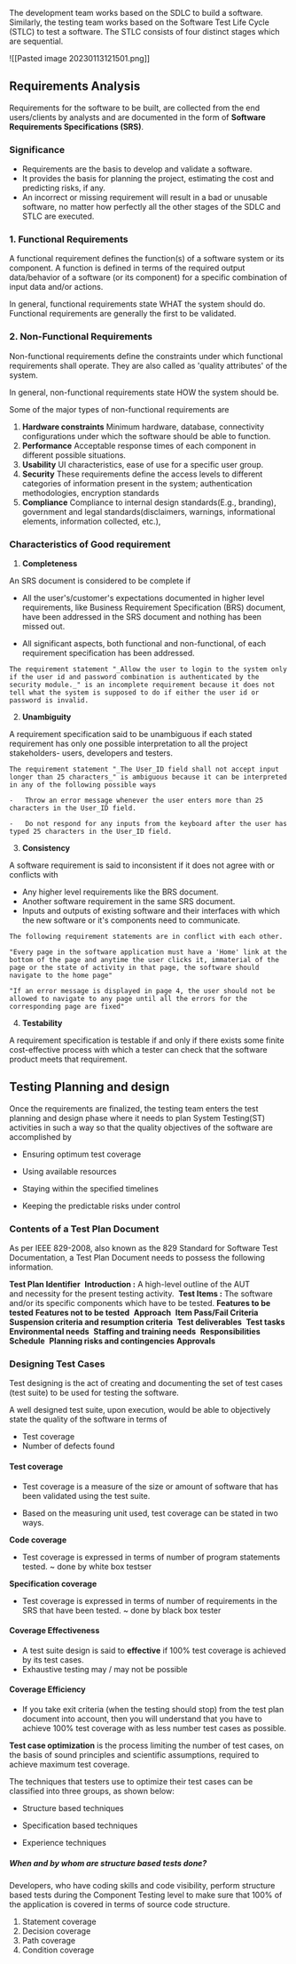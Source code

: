 The development team works based on the SDLC to build a software. Similarly, the testing team works based on the Software Test Life Cycle (STLC) to test a software. The STLC consists of four distinct stages which are sequential.

![[Pasted image 20230113121501.png]]

## Requirements Analysis

Requirements for the software to be built, are collected from the end users/clients by analysts and are documented in the form of **Software Requirements Specifications (SRS)**.

### Significance
-   Requirements are the basis to develop and validate a software. 
-   It provides the basis for planning the project, estimating the cost and predicting risks, if any. 
-   An incorrect or missing requirement will result in a bad or unusable software, no matter how perfectly all the other stages of the SDLC and STLC are executed.


### 1. Functional Requirements

A functional requirement defines the function(s) of a software system or its component. A function is defined in terms of the required output data/behavior of a software (or its component) for a specific combination of input data and/or actions.

In general, functional requirements state WHAT the system should do.
Functional requirements are generally the first to be validated.


### 2. Non-Functional Requirements

Non-functional requirements define the constraints under which functional requirements shall operate. They are also called as 'quality attributes' of the system.

In general, non-functional requirements state HOW the system should be.

Some of the major types of non-functional requirements are

1.  **Hardware constraints** Minimum hardware, database, connectivity configurations under which the software should be able to function.  
2.  **Performance** Acceptable response times of each component in different possible situations. 
3.  **Usability** UI characteristics, ease of use for a specific user group.
4.  **Security** These requirements define the access levels to different categories of information present in the system; authentication methodologies, encryption standards 
5.  **Compliance** Compliance to internal design standards(E.g., branding), government and legal standards(disclaimers, warnings, informational elements, information collected, etc.), 

### Characteristics of Good requirement

1. **Completeness**

An SRS document is considered to be complete if 

-   All the user's/customer's expectations documented in higher level requirements, like Business Requirement Specification (BRS) document, have been addressed in the SRS document and nothing has been missed out.
    
-   All significant aspects, both functional and non-functional, of each requirement specification has been addressed. 

```ad-example
The requirement statement "_Allow the user to login to the system only if the user id and password combination is authenticated by the security module._" is an incomplete requirement because it does not tell what the system is supposed to do if either the user id or password is invalid.
```


2. **Unambiguity**

A requirement specification said to be unambiguous if each stated requirement has only one possible interpretation to all the project stakeholders- users, developers and testers.

```ad-example
The requirement statement "_The User_ID field shall not accept input longer than 25 characters_" is ambiguous because it can be interpreted in any of the following possible ways

-   Throw an error message whenever the user enters more than 25 characters in the User_ID field.
    
-   Do not respond for any inputs from the keyboard after the user has typed 25 characters in the User_ID field.

```


3. **Consistency**

A software requirement is said to inconsistent if it does not agree with or conflicts with

-   Any higher level requirements like the BRS document.
-   Another software requirement in the same SRS document.
-   Inputs and outputs of existing software and their interfaces with which the new software or it's components need to communicate.
    
```ad-example
The following requirement statements are in conflict with each other.

"Every page in the software application must have a 'Home' link at the bottom of the page and anytime the user clicks it, immaterial of the page or the state of activity in that page, the software should navigate to the home page"

"If an error message is displayed in page 4, the user should not be allowed to navigate to any page until all the errors for the corresponding page are fixed"
```

4. **Testability**

A requirement specification is testable if and only if there exists some finite cost-effective process with which a tester can check that the software product meets that requirement.


## Testing Planning and design

Once the requirements are finalized, the testing team enters the test planning and design phase where it needs to plan System Testing(ST) activities in such a way so that the quality objectives of the software are accomplished by

-   Ensuring optimum test coverage
    
-   Using available resources
    
-   Staying within the specified timelines
    
-   Keeping the predictable risks under control

### Contents of a Test Plan Document

As per IEEE 829-2008, also known as the 829 Standard for Software Test Documentation, a Test Plan Document needs to possess the following information.

**Test Plan Identifier** 
**Introduction :** A high-level outline of the AUT and necessity for the present testing activity. 
**Test Items :** The software and/or its specific components which have to be tested.
**Features to be tested**
**Features not to be tested** 
**Approach** 
**Item Pass/Fail Criteria**
**Suspension criteria and resumption criteria** 
**Test deliverables** 
**Test tasks** 
**Environmental needs** 
**Staffing and training needs** 
**Responsibilities** 
**Schedule** 
**Planning risks and contingencies**
**Approvals** 

### Designing Test Cases

Test designing is the act of creating and documenting the set of test cases (test suite) to be used for testing the software.

A well designed test suite, upon execution, would be able to objectively state the quality of the software in terms of 

-   Test coverage
-   Number of defects found

#### Test coverage

-   Test coverage is a measure of the size or amount of software that has been validated using the test suite.
    
-   Based on the measuring unit used, test coverage can be stated in two ways.

**Code coverage**

-   Test coverage is expressed in terms of number of program statements tested. ~ done by  white box testser

**Specification coverage**

-   Test coverage is expressed in terms of number of requirements in the SRS that have been tested. ~ done by black box tester

#### Coverage Effectiveness

-   A test suite design is said to **effective** if 100% test coverage is achieved by its test cases.
-   Exhaustive testing may / may not be possible

#### Coverage Efficiency

-   If you take exit criteria (when the testing should stop) from the test plan document into account, then you will understand that you have to achieve 100% test coverage with as less number test cases as possible.

**Test case optimization** is the process limiting the number of test cases, on the basis of sound principles and scientific assumptions, required to achieve maximum test coverage.

The techniques that testers use to optimize their test cases can be classified into three groups, as shown below:

-   Structure based techniques
    
-   Specification based techniques
    
-   Experience techniques

##### When and by whom are structure based tests done?

Developers, who have coding skills and code visibility, perform structure based tests during the Component Testing level to make sure that 100% of the application is covered in terms of source code structure.


1.  Statement coverage
2.  Decision coverage
3.  Path coverage
4.  Condition coverage



